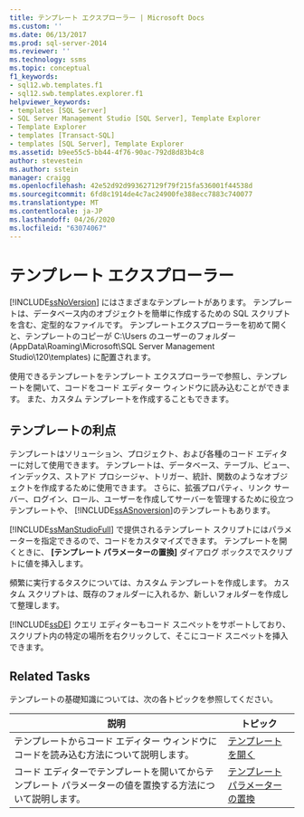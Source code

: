 ```yaml
---
title: テンプレート エクスプローラー | Microsoft Docs
ms.custom: ''
ms.date: 06/13/2017
ms.prod: sql-server-2014
ms.reviewer: ''
ms.technology: ssms
ms.topic: conceptual
f1_keywords:
- sql12.wb.templates.f1
- sql12.swb.templates.explorer.f1
helpviewer_keywords:
- templates [SQL Server]
- SQL Server Management Studio [SQL Server], Template Explorer
- Template Explorer
- templates [Transact-SQL]
- templates [SQL Server], Template Explorer
ms.assetid: b9ee55c5-bb44-4f76-90ac-792d8d83b4c8
author: stevestein
ms.author: sstein
manager: craigg
ms.openlocfilehash: 42e52d92d993627129f79f215fa536001f44538d
ms.sourcegitcommit: 6fd8c1914de4c7ac24900fe388ecc7883c740077
ms.translationtype: MT
ms.contentlocale: ja-JP
ms.lasthandoff: 04/26/2020
ms.locfileid: "63074067"
---
```

# <a name="template-explorer"></a>テンプレート エクスプローラー
  [!INCLUDE[ssNoVersion](../../includes/ssnoversion-md.md)] にはさまざまなテンプレートがあります。 テンプレートは、データベース内のオブジェクトを簡単に作成するための SQL スクリプトを含む、定型的なファイルです。 テンプレートエクスプローラーを初めて開くと、テンプレートのコピーが C:\Users のユーザーのフォルダー (AppData\Roaming\Microsoft\SQL Server Management Studio\120\templates) に配置されます。  
  
 使用できるテンプレートをテンプレート エクスプローラーで参照し、テンプレートを開いて、コードをコード エディター ウィンドウに読み込むことができます。 また、カスタム テンプレートを作成することもできます。  
  
## <a name="benefits-of-templates"></a>テンプレートの利点  
 テンプレートはソリューション、プロジェクト、および各種のコード エディターに対して使用できます。 テンプレートは、データベース、テーブル、ビュー、インデックス、ストアド プロシージャ、トリガー、統計、関数のようなオブジェクトを作成するために使用できます。 さらに、拡張プロパティ、リンク サーバー、ログイン、ロール、ユーザーを作成してサーバーを管理するために役立つテンプレートや、 [!INCLUDE[ssASnoversion](../../includes/ssasnoversion-md.md)]のテンプレートもあります。  
  
 [!INCLUDE[ssManStudioFull](../../includes/ssmanstudiofull-md.md)] で提供されるテンプレート スクリプトにはパラメーターを指定できるので、コードをカスタマイズできます。 テンプレートを開くときに、 **[テンプレート パラメーターの置換]** ダイアログ ボックスでスクリプトに値を挿入します。  
  
 頻繁に実行するタスクについては、カスタム テンプレートを作成します。 カスタム スクリプトは、既存のフォルダーに入れるか、新しいフォルダーを作成して整理します。  
  
 [!INCLUDE[ssDE](../../includes/ssde-md.md)] クエリ エディターもコード スニペットをサポートしており、スクリプト内の特定の場所を右クリックして、そこにコード スニペットを挿入できます。  
  
## <a name="related-tasks"></a>Related Tasks  
 テンプレートの基礎知識については、次の各トピックを参照してください。  
  
|**説明**|**トピック**|  
|---------------------|---------------|  
|テンプレートからコード エディター ウィンドウにコードを読み込む方法について説明します。|[テンプレートを開く](open-a-template.md)|  
|コード エディターでテンプレートを開いてからテンプレート パラメーターの値を置換する方法について説明します。|[テンプレート パラメーターの置換](replace-template-parameters.md)|  
  
  
